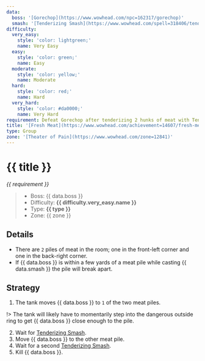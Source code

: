 ```yaml
---
data:
  boss: '[Gorechop](https://www.wowhead.com/npc=162317/gorechop)'
  smash: '[Tenderizing Smash](https://www.wowhead.com/spell=318406/tenderizing-smash)'
difficulty:
  very_easy:
    style: 'color: lightgreen;'
    name: Very Easy
  easy:
    style: 'color: green;'
    name: Easy
  moderate:
    style: 'color: yellow;'
    name: Moderate
  hard:
    style: 'color: red;'
    name: Hard
  very_hard:
    style: 'color: #da0000;'
    name: Very Hard
requirement: Defeat Gorechop after tenderizing 2 hunks of meat with Tenderizing Smash in the Theater of Pain on Mythic difficulty.
title: '[Fresh Meat](https://www.wowhead.com/achievement=14607/fresh-meat)'
type: Group
zone: '[Theater of Pain](https://www.wowhead.com/zone=12841)'
---
```


# {{ title }}

_{{ requirement }}_

> - Boss: {{ data.boss }}
> - Difficulty: **<span style="{{ difficulty.very_easy.style }}">{{ difficulty.very_easy.name }}</span>**
> - Type: **{{ type }}**
> - Zone: {{ zone }}

## Details

- There are `2` piles of meat in the room; one in the front-left corner and one in the back-right corner.
- If {{ data.boss }} is within a few yards of a meat pile while casting {{ data.smash }} the pile will break apart.

## Strategy

1. The tank moves {{ data.boss }} to `1` of the two meat piles.

!> The tank will likely have to momentarily step into the dangerous outside ring to get {{ data.boss }} close enough to the pile.

2. Wait for [Tenderizing Smash](https://www.wowhead.com/spell=318406/tenderizing-smash).
3. Move {{ data.boss }} to the other meat pile.
4. Wait for a second [Tenderizing Smash](https://www.wowhead.com/spell=318406/tenderizing-smash).
5. Kill {{ data.boss }}.
